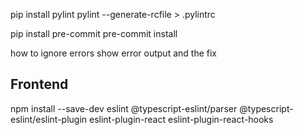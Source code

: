 pip install pylint 
pylint --generate-rcfile > .pylintrc


pip install pre-commit
pre-commit install

how to ignore errors show error output and the fix

## Frontend
npm install --save-dev eslint @typescript-eslint/parser @typescript-eslint/eslint-plugin eslint-plugin-react eslint-plugin-react-hooks